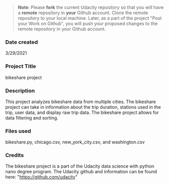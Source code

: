 >**Note**: Please **fork** the current Udacity repository so that you will have a **remote** repository in **your** Github account. Clone the remote repository to your local machine. Later, as a part of the project "Post your Work on Github", you will push your proposed changes to the remote repository in your Github account.

### Date created
3/29/2021

### Project Title
bikeshare project

### Description
This project analyzes bikeshare data from multiple cities. The bikeshare project can take in information about the trip duration,
stations used in the trip, user data, and display raw trip data. The bikeshare project allows for data filtering and sorting.

### Files used
bikeshare.py, chicago.csv, new_york_city.csv, and washington.csv

### Credits
The bikeshare project is a part of the Udacity data science with python nano degree program. The Udacity github and information can be found here: "https://github.com/udacity"
